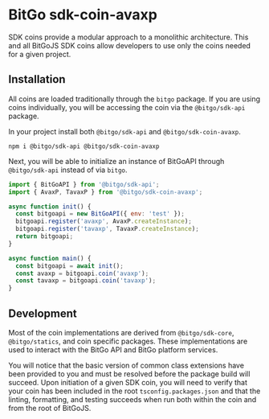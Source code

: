 # BitGo sdk-coin-avaxp

SDK coins provide a modular approach to a monolithic architecture. This and all BitGoJS SDK coins allow developers to use only the coins needed for a given project.

## Installation

All coins are loaded traditionally through the `bitgo` package. If you are using coins individually, you will be accessing the coin via the `@bitgo/sdk-api` package.

In your project install both `@bitgo/sdk-api` and `@bitgo/sdk-coin-avaxp`.

```shell
npm i @bitgo/sdk-api @bitgo/sdk-coin-avaxp
```

Next, you will be able to initialize an instance of BitGoAPI through `@bitgo/sdk-api` instead of via `bitgo`.

```javascript
import { BitGoAPI } from '@bitgo/sdk-api';
import { AvaxP, TavaxP } from '@bitgo/sdk-coin-avaxp';

async function init() {
  const bitgoapi = new BitGoAPI({ env: 'test' });
  bitgoapi.register('avaxp', AvaxP.createInstance);
  bitgoapi.register('tavaxp', TavaxP.createInstance);
  return bitgoapi;
}

async function main() {
  const bitgoapi = await init();
  const avaxp = bitgoapi.coin('avaxp');
  const tavaxp = bitgoapi.coin('tavaxp');
}
```

## Development

Most of the coin implementations are derived from `@bitgo/sdk-core`, `@bitgo/statics`, and coin specific packages. These implementations are used to interact with the BitGo API and BitGo platform services.

You will notice that the basic version of common class extensions have been provided to you and must be resolved before the package build will succeed. Upon initiation of a given SDK coin, you will need to verify that your coin has been included in the root `tsconfig.packages.json` and that the linting, formatting, and testing succeeds when run both within the coin and from the root of BitGoJS.
